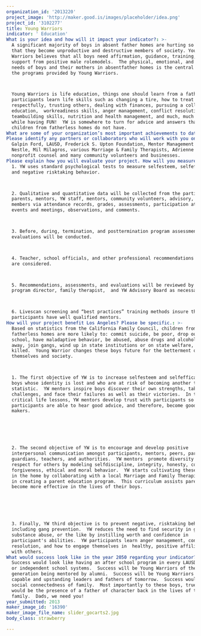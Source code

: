 ```yaml
---
organization_id: '2013220'
project_image: 'http://maker.good.is/images/placeholder/idea.png'
project_id: '3102277'
title: Young Warriors
indicator: ' Education'
What is your idea and how will it impact your indicator?: >-
  A significant majority of boys in absent father homes are hurting so deeply
  that they become unproductive and destructive members of society. Young
  Warriors believes that all boys need affirmation, guidance, training, and
  support from positive male rolemodels.  The physical, emotional, and social
  needs of boys and their mothers in absentfather homes is the central focus of
  the programs provided by Young Warriors.



  Young Warriors is life education, things one should learn from a father.  YW
  participants learn life skills such as changing a tire, how to treat women
  respectfully, trusting others, dealing with finances, pursuing a college
  education,  workreadiness skills, anger management, conflict resolution,
  teambuilding skills, nutrition and health management, and much, much more all
  while having FUN!  YW is somewhere to turn for advice and answers that many
  children from fatherless homes do not have.
What are some of your organization’s most important achievements to date?: "YW started with a relationship between Jason Hill and one 10yearold boy named Wonder.  Along with other mentors, Jason was able to give Wonder the mentoring relationship that Jason had received from caring mentors who changed Jason's life.  Wonder is now on a  healthy path and thriving.  In fact, Wonder received an award for Male Athlete of the Year at his school. \n\n\n\tWonder is responsible for the birth of Young Warriors.  During Wonder's success, Jason decided to give other boys broader horizons.  YW started with a small group of boys, their single moms, and a circle of friends.  The program was extremely successful, and quickly grew to over 20 boys, with moms calling from as far as two hours away, asking to come Young Warrior events.  YW participants are committed; they enjoy being in the program and attendance rates are over 96%.   Adults in these children's lives have noticed almost an immediate change in the boy's attitudes and behaviors.  In addition, grades are showing improvement.\n\n\n\tYW has expanded its program throughout the community.  YW  community members (such as Galpin Ford, Nestle, Wells Fargo, the city of  Van Nuys, and many private investors) are excited to participate in the program.  YW now has two programs:  (1) the original YW group, and (2) two elementary schools consisting of 24 fatherless 5th grade boys.  Other principals heard of YW and are expressing a strong interest in hosting the YW program at their schools.  In addition, Jason has peaked the interest of various gangprevention units.  The waiting list for YW is growing with 100’s of kids waiting for the program to become available to them!"
Please identify any partners or collaborators who will work with you on this project.: >-
  Galpin Ford, LAUSD, Frederick S. Upton Foundation, Mentor Management Systems,
  Nestle, Mil Milagros, various Marriage & Family Therapists, Adrienne Newsome,
  nonprofit counsel and many community volunteers and businesses.
Please explain how you will evaluate your project. How will you measure success?: >-
  1. YW uses standard psychological tests to measure selfesteem, selfefficacy,
  and negative risktaking behavior.



  2. Qualitative and quantitative data will be collected from the participants,
  parents, mentors, YW staff, mentors, community volunteers, advisory, and board
  members via attendance records, grades, assessments, participation at all
  events and meetings, observations, and comments.  



  3. Before, during, termination, and posttermination program assessments and
  evaluations will be conducted.  



  4. Teacher, school officials, and other professional recommendations and input
  are considered.  



  5. Recommendations, assessments, and evaluations will be reviewed by the
  program director, family therapist,  and YW Advisory Board as necessary.  



  6. Livescan screening and “best practices” training methods insure that
  participants have well qualified mentors.
How will your project benefit Los Angeles? Please be specific.: >-
  Based on statistics from the California Family Council, children from
  fatherless homes are more likely to: commit suicide, be poor, drop out of
  school, have maladaptive behavior, be abused, abuse drugs and alcohol, run
  away, join gangs, wind up in state institutions or on state welfare, or be
  killed.  Young Warrior changes these boys future for the betterment of
  themselves and society.



  1. The first objective of YW is to increase selfesteem and selfefficacy in
  boys whose identity is lost and who are at risk of becoming another troubling
  statistic.  YW mentors inspire boys discover their own strengths, take on new
  challenges, and face their failures as well as their victories.  In these
  critical life lessons, YW mentors develop trust with participants so that the
  participants are able to hear good advice, and therefore, become good decision
  makers.






  2. The second objective of YW is to encourage and develop positive
  interpersonal communication amongst participants, mentors, peers, parents,
  guardians, teachers, and authorities.  YW mentors  promote diversity and
  respect for others by modeling selfdiscipline, integrity, honesty, compassion,
  forgiveness, ethical and moral behavior.  YW starts cultivating these skills
  in the home by collaborating with a local Marriage and Family Therapist (MFT)
  in creating a parent education program.  This curriculum assists parents
  become more effective in the lives of their boys.






  3. Finally, YW third objective is to prevent negative, risktaking behavior,
  including gang prevention.  YW reduces the need to find security in gangs,
  substance abuse, or the like by instilling worth and confidence in
  participant's abilities.  YW participants learn anger management, conflict
  resolution, and how to engage themselves in  healthy, positive affiliations
  with others.
What would success look like in the year 2050 regarding your indicator?: >-
  Success would look like having an after school program in every LAUSD school
  or independent school systems.  Success will be Young Warriors of the next
  generation being mentored by alumni.  Success will be Young Warriors being the
  capable and upstanding leaders and fathers of tomorrow.  Success would be
  social connectedness of family.  Most importantly to these boys, true success
  would be the presence of a father of character back in the lives of the
  family.  Dads, we need you!
year_submitted: 2013
maker_image_id: '16390'
maker_image_file_name: slider_gocarts2.jpg
body_class: strawberry

---
```

